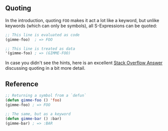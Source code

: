 ## Quoting

In the introduction, quoting `FOO` makes it act a lot like a keyword, but unlike
keywords (which can only be symbols), all S-Expressions can be quoted:

```lisp
;; This line is evaluated as code
(gimme-foo)  ; => FOO

;; This line is treated as data
'(gimme-foo) ; => (GIMME-FOO)
```

In case you didn't see the hints, here is an excellent [Stack Overflow
Answer][so-quoting] discussing quoting in a bit more detail.

## Reference

```lisp
;; Returning a symbol from a `defun`
(defun gimme-foo () 'foo)
(gimme-foo) ; => FOO

;; The same, but as a keyword
(defun gimme-bar () :bar)
(gimme-bar) ; => :BAR
```

[so-quoting]: https://stackoverflow.com/questions/134887/when-to-use-or-quote-in-lisp